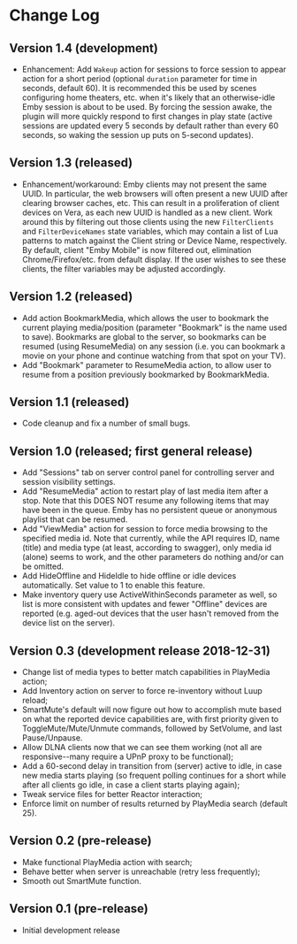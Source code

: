 # Change Log

## Version 1.4 (development)

* Enhancement: Add `Wakeup` action for sessions to force session to appear action for a short period (optional `duration` parameter for time in seconds, default 60). It is recommended this be used by scenes configuring home theaters, etc. when it's likely that an otherwise-idle Emby session is about to be used. By forcing the session awake, the plugin will more quickly respond to first changes in play state (active sessions are updated every 5 seconds by default rather than every 60 seconds, so waking the session up puts on 5-second updates).

## Version 1.3 (released)

* Enhancement/workaround: Emby clients may not present the same UUID. In particular, the web browsers will often present a new UUID after clearing browser caches, etc. This can result in a proliferation of client devices on Vera, as each new UUID is handled as a new client. Work around this by filtering out those clients using the new `FilterClients` and `FilterDeviceNames` state variables, which may contain a list of Lua patterns to match against the Client string or Device Name, respectively. By default, client "Emby Mobile" is now filtered out, elimination Chrome/Firefox/etc. from default display. If the user wishes to see these clients, the filter variables may be adjusted accordingly.

## Version 1.2 (released)

* Add action BookmarkMedia, which allows the user to bookmark the current playing media/position (parameter "Bookmark" is the name used to save). Bookmarks are global to the server, so bookmarks can be resumed (using ResumeMedia) on any session (i.e. you can bookmark a movie on your phone and continue watching from that spot on your TV).
* Add "Bookmark" parameter to ResumeMedia action, to allow user to resume from a position previously bookmarked by BookmarkMedia.

## Version 1.1 (released)

* Code cleanup and fix a number of small bugs.

## Version 1.0 (released; first general release)

* Add "Sessions" tab on server control panel for controlling server and session visibility settings.
* Add "ResumeMedia" action to restart play of last media item after a stop. Note that this DOES NOT resume any following items that may have been in the queue. Emby has no persistent queue or anonymous playlist that can be resumed.
* Add "ViewMedia" action for session to force media browsing to the specified media id. Note that currently, while the API requires ID, name (title) and media type (at least, according to swagger), only media id (alone) seems to work, and the other parameters do nothing and/or can be omitted.
* Add HideOffline and HideIdle to hide offline or idle devices automatically. Set value to 1 to enable this feature.
* Make inventory query use ActiveWithinSeconds parameter as well, so list is more consistent with updates and fewer "Offline" devices are reported (e.g. aged-out devices that the user hasn't removed from the device list on the server).

## Version 0.3 (development release 2018-12-31)

* Change list of media types to better match capabilities in PlayMedia action;
* Add Inventory action on server to force re-inventory without Luup reload;
* SmartMute's default will now figure out how to accomplish mute based on what the reported device capabilities are, with first priority given to ToggleMute/Mute/Unmute commands, followed by SetVolume, and last Pause/Unpause.
* Allow DLNA clients now that we can see them working (not all are responsive--many require a UPnP proxy to be functional);
* Add a 60-second delay in transition from (server) active to idle, in case new media starts playing (so frequent polling continues for a short while after all clients go idle, in case a client starts playing again);
* Tweak service files for better Reactor interaction;
* Enforce limit on number of results returned by PlayMedia search (default 25).

## Version 0.2 (pre-release)

* Make functional PlayMedia action with search;
* Behave better when server is unreachable (retry less frequently);
* Smooth out SmartMute function.

## Version 0.1 (pre-release)

* Initial development release